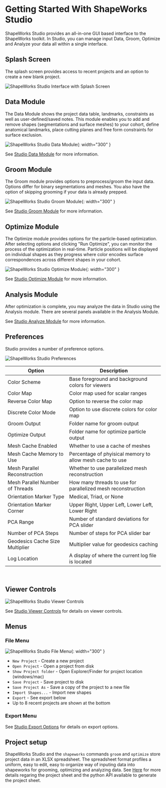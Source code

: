# Getting Started With ShapeWorks Studio

ShapeWorks Studio provides an all-in-one GUI based interface to the
ShapeWorks toolkit.  In Studio, you can manage input Data, Groom, Optimize and Analyze your data all within a single interface.

## Splash Screen

The splash screen provides access to recent projects and an option to create a new blank project.

![ShapeWorks Studio Interface with Splash Screen](../img/studio/studio_interface.png)

## Data Module

The Data Module shows the project data table, landmarks, constraints as well as user-defined/saved notes. This module enables you to add and remove shapes (segmentations and surface meshes) to your cohort, define anatomical landmarks, place cutting planes and free form constraints for surface exclusion.

![ShapeWorks Studio Data Module](../img/studio/studio_data.png){: width="300" }

See [Studio Data Module](studio-data.md) for more information.

## Groom Module

The Groom module provides options to preprocess/groom the input data.  Options differ for binary segmentations and meshes. You also have the option of skipping grooming if your data is already prepped.

![ShapeWorks Studio Groom Module](../img/studio/studio_groom.png){: width="300" }

See [Studio Groom Module](studio-groom.md) for more information.

## Optimize Module

The Optimize module provides options for the particle-based optimization.  After selecting options and clicking "Run Optimize", you can monitor the process of the optimization in real-time.  Particle positions will be displayed on individual shapes as they progress where color encodes surface correspondences across different shapes in your cohort.

![ShapeWorks Studio Optimize Module](../img/studio/studio_optimize.png){: width="300" }

See [Studio Optimize Module](studio-optimize.md) for more information.

## Analysis Module

After optimization is complete, you may analyze the data in Studio using the Analysis module.  There are several panels available in the Analysis Module.

See [Studio Analyze Module](studio-analyze.md) for more information.

## Preferences

Studio provides a number of preference options.

![ShapeWorks Studio Preferences](../img/studio/studio_preferences.png)

| Option | Description |
| --- | ----------- |
| Color Scheme | Base foreground and background colors for viewers |
| Color Map | Color map used for scalar ranges |
| Reverse Color Map | Option to reverse the color map |
| Discrete Color Mode | Option to use discrete colors for color map |
| Groom Output | Folder name for groom output |
| Optimize Output | Folder name for optimize particle output |
| Mesh Cache Enabled | Whether to use a cache of meshes |
| Mesh Cache Memory to Use | Percentage of phyisical memory to allow mesh cache to use |
| Mesh Parallel Reconstruction | Whether to use parallelized mesh reconstruction |
| Mesh Parallel Number of Threads | How many threads to use for parallelized mesh reconstruction |
| Orientation Marker Type | Medical, Triad, or None |
| Orientation Marker Corner | Upper Right, Upper Left, Lower Left, Lower Right |
| PCA Range | Number of standard deviations for PCA slider |
| Number of PCA Steps | Number of steps for PCA slider bar |
| Geodesics Cache Size Multiplier |  Multiplier value for geodesics caching |
| Log Location | A display of where the current log file is located |

<br/>

## Viewer Controls

![ShapeWorks Studio Viewer Controls](../img/studio/studio_viewer_controls.png)

See [Studio Viewer Controls](studio-viewer.md) for details on viewer controls.

## Menus
### File Menu

![ShapeWorks Studio File Menu](../img/studio/studio_file_menu.png){: width="300" }

* `New Project` - Create a new project
* `Open Project` - Open a project from disk
* `Show Project folder` - Open Explorer/Finder for project location (windows/mac)
* `Save Project` - Save project to disk
* `Save Project As` - Save a copy of the project to a new file
* `Import Shapes...` - Import new shapes
* `Export` - See export below
* Up to 8 recent projects are shown at the bottom

### Export Menu

See [Studio Export Options](studio-export.md) for details on export options.

## Project setup
ShapeWorks Studio and the `shapeworks` commands `groom` and `optimize` store project data in an XLSX spreadsheet. The spreadsheet format profiles a uniform, easy to edit, easy to organize way of inputing data into shapeworks for grooming, optimizing and analyzing data.
See [Here](../workflow/parameters.md) for more details regaring the project sheet and the python API available to generate the project sheet. 

